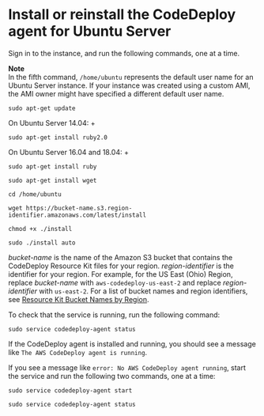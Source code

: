# Install or reinstall the CodeDeploy agent for Ubuntu Server<a name="codedeploy-agent-operations-install-ubuntu"></a>

Sign in to the instance, and run the following commands, one at a time\. 

**Note**  
In the fifth command, `/home/ubuntu` represents the default user name for an Ubuntu Server instance\. If your instance was created using a custom AMI, the AMI owner might have specified a different default user name\. 

```
sudo apt-get update
```

On Ubuntu Server 14\.04:
+ 

  ```
  sudo apt-get install ruby2.0
  ```

On Ubuntu Server 16\.04 and 18.04:
+ 

  ```
  sudo apt-get install ruby
  ```

```
sudo apt-get install wget
```

```
cd /home/ubuntu
```

```
wget https://bucket-name.s3.region-identifier.amazonaws.com/latest/install
```

```
chmod +x ./install
```

```
sudo ./install auto
```

*bucket\-name* is the name of the Amazon S3 bucket that contains the CodeDeploy Resource Kit files for your region\. *region\-identifier* is the identifier for your region\. For example, for the US East \(Ohio\) Region, replace *bucket\-name* with `aws-codedeploy-us-east-2` and replace *region\-identifier* with `us-east-2`\. For a list of bucket names and region identifiers, see [Resource Kit Bucket Names by Region](resource-kit.md#resource-kit-bucket-names)\.

To check that the service is running, run the following command:

```
sudo service codedeploy-agent status
```

If the CodeDeploy agent is installed and running, you should see a message like `The AWS CodeDeploy agent is running`\.

If you see a message like `error: No AWS CodeDeploy agent running`, start the service and run the following two commands, one at a time:

```
sudo service codedeploy-agent start
```

```
sudo service codedeploy-agent status
```
